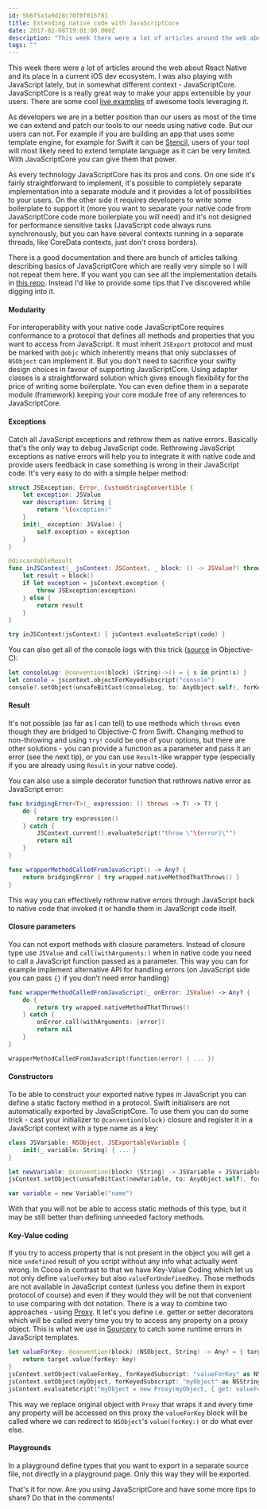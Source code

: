```yaml
---
id: 5b6f5a3a9d28c70f0f015f81
title: Extending native code with JavaScriptCore
date: 2017-02-08T19:01:00.000Z
description: "This week there were a lot of articles around the web about React Native and its place in a current iOS dev ecosystem. I was also playing with JavaScript lately, but in somewhat different context - JavaScriptCore. JavaScriptCore is a really great way to make your apps extensible by your users. There are some cool live examples of awesome tools leveraging it."
tags: ""
---
```


This week there were a lot of articles around the web about React Native and its place in a current iOS dev ecosystem. I was also playing with JavaScript lately, but in somewhat different context - JavaScriptCore. JavaScriptCore is a really great way to make your apps extensible by your users. There are some cool [live examples](https://medium.com/ios-os-x-development/make-your-app-extensible-with-javascript-core-7074061f2b05#.uyvr8jela) of awesome tools leveraging it.

<!-- description -->

As developers we are in a better position than our users as most of the time we can extend and patch our tools to our needs using native code. But our users can not. For example if you are building an app that uses some template engine, for example for Swift it can be [Stencil](https://github.com/kylef/Stencil), users of your tool will most likely need to extend template language as it can be very limited. With JavaScriptCore you can give them that power.

As every technology JavaScriptCore has its pros and cons. On one side it's fairly straightforward to implement, it's possible to completely separate implementation into a separate module and it provides a lot of possibilities to your users. On the other side it requires developers to write some boilerplate to support it (more you want to separate your native code from JavaScriptCore code more boilerplate you will need) and it's not designed for performance sensitive tasks (JavaScript code always runs synchronously, but you can have several contexts running in a separate threads, like CoreData contexts, just don't cross borders).

There is a good documentation and there are bunch of articles talking describing basics of JavaScriptCore which are really very simple so I will not repeat them here. If you want you can see all the implementation details in [this repo](https://github.com/ilyapuchka/StencilJS). Instead I'd like to provide some tips that I've discovered while digging into it.

#### Modularity

For interoperability with your native code JavaScriptCore requires conformance to a protocol that defines all methods and properties that you want to access from JavaScript. It must inherit `JSExport` protocol and must be marked with `@objc` which inherently means that only subclasses of `NSObject` can implement it. But you don't need to sacrifice your swifty design choices in favour of supporting JavaScriptCore. Using adapter classes is a straightforward solution which gives enough flexibility for the price of writing some boilerplate. You can even define them in a separate module (framework) keeping your core module free of any references to JavaScriptCore.

#### Exceptions

Catch all JavaScript exceptions and rethrow them as native errors. Basically that's the only way to debug JavaScript code. Rethrowing JavaScript exceptions as native errors will help you to integrate it with native code and provide users feedback in case something is wrong in their JavaScript code. It's very easy to do with a simple helper method:

```swift
struct JSException: Error, CustomStringConvertible {
    let exception: JSValue
    var description: String {
        return "\(exception)"
    }
    init(_ exception: JSValue) {
        self.exception = exception
    }
}

@discardableResult
func inJSContext(_ jsContext: JSContext, _ block: () -> JSValue?) throws -> JSValue? {
    let result = block()
    if let exception = jsContext.exception {
        throw JSException(exception)
    } else {
        return result
    }
}

try inJSContext(jsContext) { jsContext.evaluateScript(code) }
```

You can also get all of the console logs with this trick ([source](https://medium.com/social-tables-tech/using-javascriptcore-in-a-production-ios-app-f09cfcd91fd6#.hwotyijv3) in Objective-C):

```swift
let consoleLog: @convention(block) (String)->() = { s in print(s) }
let console = jscontext.objectForKeyedSubscript("console")
console?.setObject(unsafeBitCast(consoleLog, to: AnyObject.self), forKeyedSubscript: "log" as NSString)
```

#### Result

It's not possible (as far as I can tell) to use methods which `throws` even though they are bridged to Objective-C from Swift. Changing method to non-throwing and using `try!` could be one of your options, but there are other solutions - you can provide a function as a parameter and pass it an error (see the next tip), or you can use `Result`-like wrapper type (especially if you are already using `Result` in your native code).

You can also use a simple decorator function that rethrows native error as JavaScript error:

```swift
func bridgingError<T>(_ expression: () throws -> T) -> T? {
    do {
        return try expression()
    } catch {
        JSContext.current().evaluateScript("throw \"\(error)\"")
        return nil
    }
}

func wrapperMethodCalledFromJavaScript() -> Any? {
    return bridgingError { try wrapped.nativeMethodThatThrows() }
}
```

This way you can effectively rethrow native errors through JavaScript back to native code that invoked it or handle them in JavaScript code itself.

#### Closure parameters

You can not export methods with closure parameters. Instead of closure type use `JSValue` and `call(withArguments:)` when in native code you need to call a JavaScript function passed as a parameter. This way you can for example implement alternative API for handling errors (on JavaScript side you can pass `{}` if you don't need error handling)

```swift
func wrapperMethodCalledFromJavaScript(_ onError: JSValue) -> Any? {
    do {
        return try wrapped.nativeMethodThatThrows()
    } catch {
        onError.call(withArguments: [error])
        return nil
    }
}

wrapperMethodCalledFromJavaScript(function(error) { ... })
```

#### Constructors

To be able to construct your exported native types in JavaScript you can define a static factory method in a protocol. Swift initialisers are not automatically exported by JavaScriptCore. To use them you can do some trick - cast your initializer to `@convention(block)` closure and register it in a JavaScript context with a type name as a key:

```swift
class JSVariable: NSObject, JSExportableVariable {
    init(_ variable: String) { ... }
}

let newVariable: @convention(block) (String) -> JSVariable = JSVariable.init
jsContext.setObject(unsafeBitCast(newVariable, to: AnyObject.self), forKeyedSubscript: "Variable" as NSString)

var variable = new Variable("name")
```

With that you will not be able to access static methods of this type, but it may be still better than defining unneeded factory methods.

#### Key-Value coding

If you try to access property that is not present in the object you will get a nice `undefined` result of you script without any info what actually went wrong. In Cocoa in contrast to that we have Key-Value Coding which let us not only define `valueForKey` but also `valueForUndefinedKey`. Those methods are not available in JavaScript context (unless you define them in export protocol of course) and even if they would they will be not that convenient to use comparing with dot notation. There is a way to combine two approaches - using [Proxy](https://developer.mozilla.org/en/docs/Web/JavaScript/Reference/Global_Objects/Proxy). It let's you define i.e. getter or setter decorators which will be called every time you try to access any property on a proxy object. This is what we use in [Sourcery](https://github.com/krzysztofzablocki/Sourcery/blob/master/Sourcery/Generating/Template/JavaScript/JavaScriptTemplate.swift#L46) to catch some runtime errors in JavaScript templates.

```swift
let valueForKey: @convention(block) (NSObject, String) -> Any? = { target, key in
    return target.value(forKey: key)
}
jsContext.setObject(valueForKey, forKeyedSubscript: "valueForKey" as NSString)
jsContext.setObject(myObject, forKeyedSubscript: "myObject" as NSString)
jsContext.evaluateScript("myObject = new Proxy(myObject, { get: valueForKey })")
```

This way we replace original object with `Proxy` that wraps it and every time any property will be accessed on this proxy the `valueForKey` block will be called where we can redirect to `NSObject`'s `value(forKey:)` or do what ever else.

#### Playgrounds

In a playground define types that you want to export in a separate source file, not directly in a playground page. Only this way they will be exported.

That's it for now. Are you using JavaScriptCore and have some more tips to share? Do that in the comments!
